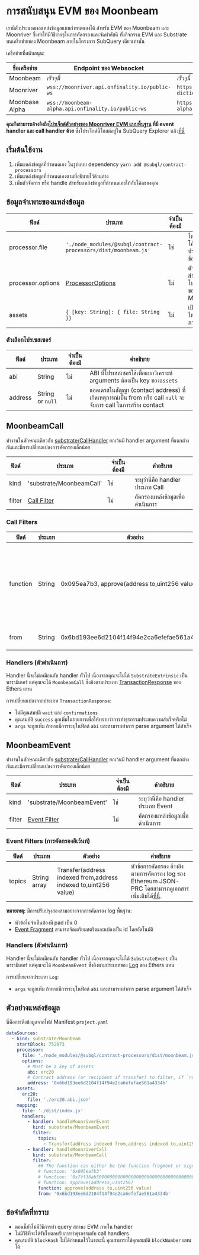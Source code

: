 # การสนับสนุน EVM ของ Moonbeam

เรามีตัวประมวลผลแหล่งข้อมูลแบบกำหนดเองได้ สำหรับ EVM ของ Moonbeam และ Moonriver ซึ่งทำให้มีวิธีง่ายๆในการคัดกรองและจัดทำดัชนี ทั้งกิจกรรม EVM และ Substrate บนเครือข่ายของ Moonbeam ภายในโครงการ SubQuery เดียวเท่านั้น

เครือข่ายที่สนับสนุน:

| ชื่อเครือข่าย  | Endpoint ของ Websocket                             | Endpoint ของ Dictionary                                              |
| -------------- | -------------------------------------------------- | -------------------------------------------------------------------- |
| Moonbeam       | _เร็วๆนี้_                                         | _เร็วๆนี้_                                                           |
| Moonriver      | `wss://moonriver.api.onfinality.io/public-ws`      | `https://api.subquery.network/sq/subquery/moonriver-dictionary`      |
| Moonbase Alpha | `wss://moonbeam-alpha.api.onfinality.io/public-ws` | `https://api.subquery.network/sq/subquery/moonbase-alpha-dictionary` |

**คุณยังสามารถอ้างอิงถึง[โปรเจ็กต์ตัวอย่างของ Moonriver EVM แบบพื้นฐาน](https://github.com/subquery/tutorials-moonriver-evm-starter) ที่มี event handler และ call handler ด้วย** ซึ่งโปรเจ็กต์นี้โฮสต์อยู่ใน SubQuery Explorer แล้ว[ที่นี่](https://explorer.subquery.network/subquery/subquery/moonriver-evm-starter-project)

## เริ่มต้นใช้งาน

1. เพิ่มแหล่งข้อมูลที่กำหนดเอง ในรูปแบบ dependency `yarn add @subql/contract-processors`
2. เพิ่มแหล่งข้อมูลที่กำหนดเองตามที่อธิบายไว้ด้านล่าง
3. เพิ่มตัวจัดการ หรือ handle สำหรับแหล่งข้อมูลที่กำหนดเองให้กับโค้ดของคุณ

## ข้อมูลจำเพาะของแหล่งข้อมูล

| ฟิลด์             | ประเภท                                                         | จำเป็นต้องมี | คำอธิบาย                                   |
| ----------------- | -------------------------------------------------------------- | ------------ | ------------------------------------------ |
| processor.file    | `'./node_modules/@subql/contract-processors/dist/moonbeam.js'` | ใช่          | ไฟล์ที่อ้างอิงถึงโค้ดของตัวประมวลผลข้อมูล  |
| processor.options | [ProcessorOptions](#processor-options)                         | ไม่          | ตัวเลือกเฉพาะสำหรับโปรเซสเซอร์ของ Moonbeam |
| assets            | `{ [key: String]: { file: String }}`                           | ไม่          | เป้าหมายของไฟล์สินทรัพย์ภายนอก             |

### ตัวเลือกโปรเซสเซอร์

| ฟิลด์   | ประเภท           | จำเป็นต้องมี | คำอธิบาย                                                                                                     |
| ------- | ---------------- | ------------ | ------------------------------------------------------------------------------------------------------------ |
| abi     | String           | ไม่          | ABI ที่โปรเซสเซอร์ใช้เพื่อแยกวิเคราะห์ arguments ต้องเป็น key ของ`assets`                                    |
| address | String or `null` | ไม่          | แอดเดรสในสัญญา (contact address) ที่เกิดเหตุการณ์เป็น from หรือ call `null` จะจับการ call ในการสร้าง contact |

## MoonbeamCall

ทำงานในลักษณะเดียวกับ [substrate/CallHandler](../create/mapping/#call-handler) ยกเว้นมี handler argument ที่แตกต่างกันและมีการเปลี่ยนแปลงการคัดกรองเล็กน้อย

| ฟิลด์  | ประเภท                       | จำเป็นต้องมี | คำอธิบาย                          |
| ------ | ---------------------------- | ------------ | --------------------------------- |
| kind   | 'substrate/MoonbeamCall'     | ใช่          | ระบุว่านี่คือ handler ประเภท Call |
| filter | [Call Filter](#call-filters) | ไม่          | คัดกรองแหล่งข้อมูลเพื่อดำเนินการ  |

### Call Filters

| ฟิลด์    | ประเภท | ตัวอย่าง                                      | คำอธิบาย                                                                                                                                                                            |
| -------- | ------ | --------------------------------------------- | ----------------------------------------------------------------------------------------------------------------------------------------------------------------------------------- |
| function | String | 0x095ea7b3, approve(address to,uint256 value) | เป็นได้ทั้งสตริง [Function Signature](https://docs.ethers.io/v5/api/utils/abi/fragments/#FunctionFragment) หรือฟังก์ชัน `sighash` เพื่อคัดกรองฟังก์ชันที่ called ในสัญญา (contract) |
| from     | String | 0x6bd193ee6d2104f14f94e2ca6efefae561a4334b    | แอดเดรส Ethereum ที่ส่งธุรกรรม                                                                                                                                                      |

### Handlers (ตัวดำเนินการ)

Handler นี้จะไม่เหมือนกับ handler ทั่วไป เนื่องจากคุณจะไม่ได้ `SubstrateExtrinsic` เป็นพารามิเตอร์ แต่คุณจะได้ `MoonbeamCall` ซึ่งอิงตามประเภท [TransactionResponse](https://docs.ethers.io/v5/api/providers/types/#providers-TransactionResponse) ของ Ethers แทน

การเปลี่ยนแปลงจากประเภท `TransactionResponse`:

- ไม่มีคุณสมบัติ `wait` และ `confirmations`
- คุณสมบัติ `success` ถูกเพิ่มในรายการเพื่อให้ทราบว่าการทำธุรกรรมประสบความสำเร็จหรือไม่
- `args` จะถูกเพิ่ม ถ้าหากมีการระบุในฟิลด์ `abi` และสามารถทำการ parse argument ได้สำเร็จ

## MoonbeamEvent

ทำงานในลักษณะเดียวกับ [substrate/CallHandler](../create/mapping/#event-handler) ยกเว้นมี handler argument ที่แตกต่างกันและมีการเปลี่ยนแปลงการคัดกรองเล็กน้อย

| ฟิลด์  | ประเภท                         | จำเป็นต้องมี | คำอธิบาย                           |
| ------ | ------------------------------ | ------------ | ---------------------------------- |
| kind   | 'substrate/MoonbeamEvent'      | ใช่          | ระบุว่านี่คือ handler ประเภท Event |
| filter | [Event Filter](#event-filters) | ไม่          | คัดกรองแหล่งข้อมูลเพื่อดำเนินการ   |

### Event Filters (การคัดกรองอีเว้นท์)

| ฟิลด์  | ประเภท       | ตัวอย่าง                                                        | คำอธิบาย                                                                                                                                           |
| ------ | ------------ | --------------------------------------------------------------- | -------------------------------------------------------------------------------------------------------------------------------------------------- |
| topics | String array | Transfer(address indexed from,address indexed to,uint256 value) | หัวข้อการคัดกรอง อ้างอิงตามการคัดกรอง log ของ Ethereum JSON-PRC โดยสามารถดูเอกสารเพิ่มเติมได้[ที่นี่](https://docs.ethers.io/v5/concepts/events/). |

<b>หมายเหตุ:</b>
มีการปรับปรุงสองสามอย่างจากการคัดกรอง log พื้นฐาน:

- หัวข้อไม่จำเป็นต้องมี pad เป็น 0
- [Event Fragment](https://docs.ethers.io/v5/api/utils/abi/fragments/#EventFragment) สามารถจัดเตรียมสตริงและแปลงเป็น id โดยอัตโนมัติ

### Handlers (ตัวดำเนินการ)

Handler นี้จะไม่เหมือนกับ handler ทั่วไป เนื่องจากคุณจะไม่ได้ `SubstrateEvent` เป็นพารามิเตอร์ แต่คุณจะได้ `MoonbeamEvent` ซึ่งอิงตามประเภทของ [Log](https://docs.ethers.io/v5/api/providers/types/#providers-Log) ของ Ethers แทน

การเปลี่ยนจากประเภท `Log`:

- `args` จะถูกเพิ่ม ถ้าหากมีการระบุในฟิลด์ `abi` และสามารถทำการ parse argument ได้สำเร็จ

## ตัวอย่างแหล่งข้อมูล

นี่คือการดึงข้อมูลจากไฟล์ Manifest `project.yaml`

```yaml
dataSources:
  - kind: substrate/Moonbeam
    startBlock: 752073
    processor:
      file: './node_modules/@subql/contract-processors/dist/moonbeam.js'
      options:
        # Must be a key of assets
        abi: erc20
        # Contract address (or recipient if transfer) to filter, if `null` should be for contract creation
        address: '0x6bd193ee6d2104f14f94e2ca6efefae561a4334b'
    assets:
      erc20:
        file: './erc20.abi.json'
    mapping:
      file: './dist/index.js'
      handlers:
        - handler: handleMoonriverEvent
          kind: substrate/MoonbeamEvent
          filter:
            topics:
              - Transfer(address indexed from,address indexed to,uint256 value)
        - handler: handleMoonriverCall
          kind: substrate/MoonbeamCall
          filter:
            ## The function can either be the function fragment or signature
            # function: '0x095ea7b3'
            # function: '0x7ff36ab500000000000000000000000000000000000000000000000000000000'
            # function: approve(address,uint256)
            function: approve(address to,uint256 value)
            from: '0x6bd193ee6d2104f14f94e2ca6efefae561a4334b'
```

## ข้อจำกัดที่ทราบ

- ตอนนี้ยังไม่มีวิธีการทำ query สถานะ EVM ภายใน handler
- ไม่มีวิธีที่จะได้รับใบตอบรับการทำธุรกรรมกับ call handlers
- คุณสมบัติ `blockHash` ไม่ได้กำหนดไว้ในขณะนี้ คุณสามารถใช้คุณสมบัติ `blockNumber` แทนได้
